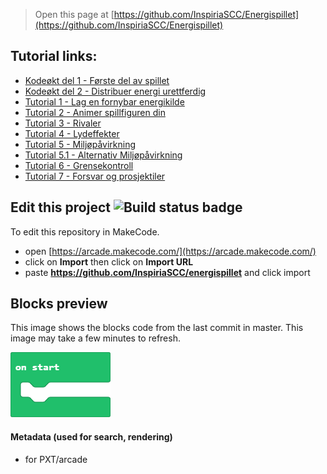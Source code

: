  


> Open this page at [https://github.com/InspiriaSCC/Energispillet](https://github.com/InspiriaSCC/Energispillet)

## Tutorial links:
* [Kodeøkt del 1 - Første del av spillet](https://arcade.makecode.com/#tutorial:github:InspiriaSCC/energispillet/tutorial01)
* [Kodeøkt del 2 - Distribuer energi urettferdig](https://arcade.makecode.com/#tutorial:github:InspiriaSCC/energispillet/tutorial02)
* [Tutorial 1 - Lag en fornybar energikilde](https://arcade.makecode.com/#tutorial:github:InspiriaSCC/energispillet/tutorial1n)
* [Tutorial 2 - Animer spillfiguren din](https://arcade.makecode.com/#tutorial:github:InspiriaSCC/energispillet/tutorial2n)
* [Tutorial 3 - Rivaler](https://arcade.makecode.com/#tutorial:github:InspiriaSCC/energispillet/tutorial3n)
* [Tutorial 4 - Lydeffekter](https://arcade.makecode.com/#tutorial:github:InspiriaSCC/energispillet/tutorial4n)
* [Tutorial 5 - Miljøpåvirkning](https://arcade.makecode.com/#tutorial:github:InspiriaSCC/energispillet/tutorial5n)
* [Tutorial 5.1 - Alternativ Miljøpåvirkning](https://arcade.makecode.com/#tutorial:github:InspiriaSCC/energispillet/tutorial5n2)
* [Tutorial 6 - Grensekontroll](https://arcade.makecode.com/#tutorial:github:InspiriaSCC/energispillet/tutorial6n)
* [Tutorial 7 - Forsvar og prosjektiler](https://arcade.makecode.com/#tutorial:github:inspiriascc/energispillet/tutorial7n)


## Edit this project ![Build status badge](https://github.com/InspiriaSCC/energispillet/workflows/MakeCode/badge.svg)

To edit this repository in MakeCode.

* open [https://arcade.makecode.com/](https://arcade.makecode.com/)
* click on **Import** then click on **Import URL**
* paste **https://github.com/InspiriaSCC/energispillet** and click import

## Blocks preview

This image shows the blocks code from the last commit in master.
This image may take a few minutes to refresh.

![A rendered view of the blocks](https://github.com/InspiriaSCC/energispillet/raw/master/.github/makecode/blocks.png)

#### Metadata (used for search, rendering)

* for PXT/arcade
<script src="https://makecode.com/gh-pages-embed.js"></script><script>makeCodeRender("{{ site.makecode.home_url }}", "{{ site.github.owner_name }}/{{ site.github.repository_name }}");</script>
